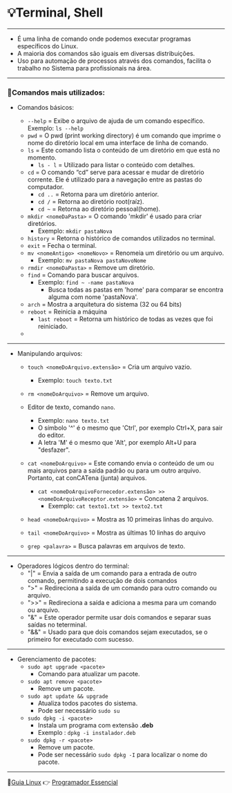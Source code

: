 # :bulb:Terminal, Shell
---

* É uma linha de comando onde podemos executar programas específicos do Linux.
* A maioria dos comandos são iguais em diversas distribuições.
* Uso para automação de processos através dos comandos, facilita o trabalho no Sistema para profissionais na área.
---

### :penguin:Comandos mais utilizados:
* Comandos básicos:

    * `--help` = Exibe o arquivo de ajuda de um comando específico.
        Exemplo: `ls --help`
    * `pwd` = O pwd (print working directory) é um comando que imprime o nome do diretório local em uma interface de linha de comando. 
    * `ls` = Este comando lista o conteúdo de um diretório em que está no momento.
        * `ls - l` = Utilizado para listar o conteúdo com detalhes.
    * `cd` = O comando “cd” serve para acessar e mudar de diretório corrente. Ele é utilizado para a navegação entre as pastas do computador. 
        * `cd ..` = Retorna para um diretório anterior.
        * `cd /` = Retorna ao diretório root(raíz).
        * `cd ~` = Retorna ao diretório pessoal(home).
    * `mkdir <nomeDaPasta>` = O comando 'mkdir' é usado para criar diretórios.
        * Exemplo: `mkdir pastaNova`
    * `history` = Retorna o histórico de comandos utilizados no terminal.
    * `exit` = Fecha o terminal.
    * `mv <nomeAntigo> <nomeNovo>` = Renomeia um diretório ou um arquivo.
        * Exemplo: `mv pastaNova pastaNovoNome`
    * `rmdir <nomeDaPasta>` = Remove um diretório.
    * `find` = Comando para buscar arquivos.
        * Exemplo: `find ~ -name pastaNova`
            * Busca todas as pastas em 'home' para comparar se encontra alguma com nome 'pastaNova'.
    * `arch` = Mostra a arquitetura do sistema (32 ou 64 bits)
    * `reboot` = Reinicia a máquina
        * `last reboot` = Retorna um histórico de todas as vezes que foi reiniciado.
    *
    
---   
* Manipulando arquivos:
    * `touch <nomeDoArquivo.extensão>` = Cria um arquivo vazio.
        * Exemplo: `touch texto.txt`
    * `rm <nomeDoArquivo>` = Remove um arquivo.
    * Editor de texto, comando `nano`.
        * Exemplo: `nano texto.txt`
        * O símbolo '^' é o mesmo que 'Ctrl', por exemplo Ctrl+X, para sair do editor.
        * A letra 'M' é o mesmo que 'Alt', por exemplo Alt+U para "desfazer".

    * `cat <nomeDoArquivo>` = Este comando envia o conteúdo de um ou mais arquivos para a saída padrão ou para um outro arquivo. Portanto, cat conCATena (junta) arquivos.
        * `cat <nomeDoArquivoFornecedor.extensão> >> <nomeDoArquivoReceptor.extensão>` = Concatena 2 arquivos.
            * Exemplo: `cat texto1.txt >> texto2.txt`
    * `head <nomeDoArquivo>` = Mostra as 10 primeiras linhas do arquivo.
    * `tail <nomeDoArquivo>` = Mostra as últimas 10 linhas do arquivo
    * `grep <palavra>` = Busca palavras em arquivos de texto.
---
* Operadores lógicos dentro do terminal:
    * "|" = Envia a saída de um comando para a entrada de outro comando, permitindo a execução de dois comandos
    * ">" = Redireciona a saída de um comando para outro comando ou arquivo.
    * ">>" = Redireciona a saída e adiciona a mesma para um comando ou arquivo.
    * "&" = Este operador permite usar dois comandos e separar suas saídas no teterminal.
    * "&&" = Usado para que dois comandos sejam executados, se o primeiro for executado com sucesso.
---
* Gerenciamento de pacotes:
    * `sudo apt upgrade <pacote>` 
        * Comando para atualizar um pacote.
    * `sudo apt remove <pacote>`
        * Remove um pacote.
    * `sudo apt update && upgrade `
        * Atualiza todos pacotes do sistema.
        * Pode ser necessário `sudo su`
    * `sudo dpkg -i <pacote>` 
        * Instala um programa com extensão **.deb**
        * Exemplo : `dpkg -i instalador.deb`
    * `sudo dpkg -r <pacote>`
        * Remove um pacote.
        * Pode ser necessário `sudo dpkg -I` para localizar o nome do pacote.
    

---
:penguin:[Guia Linux](https://guialinux.uniriotec.br/)
:point_right: [Programador Essencial](https://github.com/Dev-HideyukiTakahashi/Programador-Essencial)